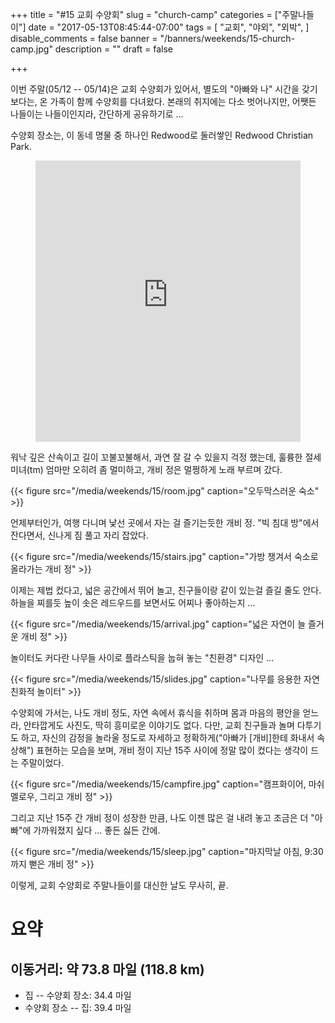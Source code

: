 +++
title = "#15 교회 수양회"
slug = "church-camp"
categories = ["주말나들이"]
date = "2017-05-13T08:45:44-07:00"
tags = [
    "교회",
    "야외",
    "외박",
]
disable_comments = false
banner = "/banners/weekends/15-church-camp.jpg"
description = ""
draft = false

+++

이번 주말(05/12 -- 05/14)은 교회 수양회가 있어서, 별도의 "아빠와 나" 시간을
갖기 보다는, 온 가족이 함께 수양회를 다녀왔다.
본래의 취지에는 다소 벗어나지만, 어쨋든 나들이는 나들이인지라, 간단하게
공유하기로 ...

수양회 장소는, 이 동네 명물 중 하나인 Redwood로 둘러쌓인 Redwood Christian
Park.

<figure>
<iframe
src="https://www.google.com/maps/embed?pb=!1m14!1m8!1m3!1d12720.41908341117!2d-122.1235571!3d37.1502082!3m2!1i1024!2i768!4f13.1!3m3!1m2!1s0x0%3A0xa42267519676cd30!2sRedwood+Christian+Park!5e0!3m2!1sen!2sus!4v1494344684841"
width="100%" height="450" frameborder="0" style="border:0" allowfullscreen></iframe>
</figure>

워낙 깊은 산속이고 길이 꼬불꼬불해서, 과연 잘 갈 수 있을지 걱정 했는데, 훌륭한
절세미녀(tm) 엄마만 오히려 좀 멀미하고, 개비 정은 멀쩡하게 노래 부르며 갔다.

{{< figure
  src="/media/weekends/15/room.jpg"
  caption="오두막스러운 숙소" >}}

언제부터인가, 여행 다니며 낯선 곳에서 자는 걸 즐기는듯한 개비 정. "빅 침대
방"에서 잔다면서, 신나게 짐 풀고 자리 잡았다.

{{< figure
  src="/media/weekends/15/stairs.jpg"
  caption="가방 챙겨서 숙소로 올라가는 개비 정" >}}

이제는 제법 컸다고, 넓은 공간에서 뛰어 놀고, 친구들이랑 같이 있는걸 즐길 줄도
안다. 
하늘을 찌를듯 높이 솟은 레드우드를 보면서도 어찌나 좋아하는지 … 

{{< figure
  src="/media/weekends/15/arrival.jpg"
  caption="넓은 자연이 늘 즐거운 개비 정" >}}

놀이터도 커다란 나무들 사이로 플라스틱을 눕혀 놓는 "친환경" 디자인 …

{{< figure
  src="/media/weekends/15/slides.jpg"
  caption="나무를 응용한 자연 친화적 놀이터" >}}

수양회에 가서는, 나도 개비 정도, 자연 속에서 휴식을 취하며 몸과 마음의 평안을
얻느라, 안타깝게도 사진도, 딱히 흥미로운 이야기도 없다. 
다만, 교회 친구들과 놀며 다투기도 하고, 자신의 감정을 놀라울 정도로 자세하고
정확하게("아빠가 [개비]한테 화내서 속상해") 표현하는 모습을 보며, 개비 정이 지난 
15주 사이에 정말 많이 컸다는 생각이 드는 주말이었다.

{{< figure
  src="/media/weekends/15/campfire.jpg"
  caption="캠프화이어, 마쉬멜로우, 그리고 개비 정" >}}

그리고 지난 15주 간 개비 정이 성장한 만큼, 나도 이젠 많은 걸 내려 놓고 조금은
더 "아빠"에 가까워졌지 싶다 … 좋든 싫든 간에.

{{< figure
  src="/media/weekends/15/sleep.jpg"
  caption="마지막날 아침, 9:30까지 뻗은 개비 정" >}}

이렇게, 교회 수양회로 주말나들이를 대신한 날도 무사히, 끝.

# 요약

## 이동거리: 약 73.8 마일 (118.8 km)

- 집 -- 수양회 장소: 34.4 마일
- 수양회 장소 -- 집: 39.4 마일

